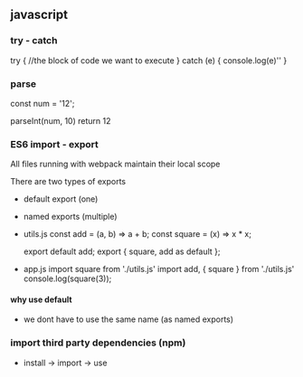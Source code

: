 ## javascript

### try - catch

try {
  //the block of code we want to execute
} catch (e) {
  console.log(e)''
}


### parse

const num = '12';

parseInt(num, 10) return 12

### ES6 import - export

All files running with webpack maintain their local scope

There are two types of exports

- default export (one)
- named exports (multiple)

- utils.js
  const add = (a, b) => a + b;
  const square = (x) => x * x;

  export default add;
  export { square, add as default };

- app.js
  import square from './utils.js'
  import add, { square } from './utils.js'
  console.log(square(3));

#### why use default
- we dont have to use the same name (as named exports)

### import third party dependencies (npm)

- install -> import -> use
